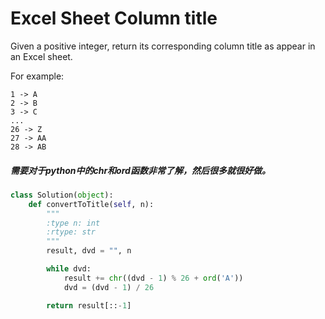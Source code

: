 # Excel Sheet Column title

Given a positive integer, return its corresponding column title as appear in an Excel sheet.

For example:

    1 -> A
    2 -> B
    3 -> C
    ...
    26 -> Z
    27 -> AA
    28 -> AB

##### 需要对于python中的chr和ord函数非常了解，然后很多就很好做。

```python
class Solution(object):
    def convertToTitle(self, n):
        """
        :type n: int
        :rtype: str
        """
        result, dvd = "", n

        while dvd:
            result += chr((dvd - 1) % 26 + ord('A'))
            dvd = (dvd - 1) / 26

        return result[::-1]

```
